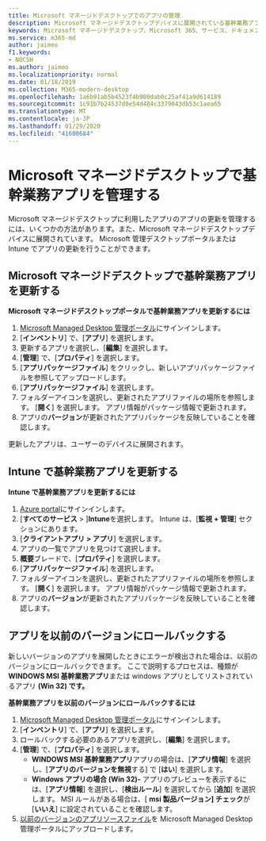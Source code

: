 ```yaml
---
title: Microsoft マネージドデスクトップでのアプリの管理
description: Microsoft マネージドデスクトップデバイスに展開されている基幹業務アプリを更新する方法に関する情報
keywords: Microsoft マネージドデスクトップ、Microsoft 365、サービス、ドキュメント
ms.service: m365-md
author: jaimeo
f1.keywords:
- NOCSH
ms.author: jaimeo
ms.localizationpriority: normal
ms.date: 01/18/2019
ms.collection: M365-modern-desktop
ms.openlocfilehash: 1a6b91ab5b4523f4b980dab0c25af41a9d614189
ms.sourcegitcommit: 1c91b7b24537d0e54d484c3379043db53c1aea65
ms.translationtype: MT
ms.contentlocale: ja-JP
ms.lasthandoff: 01/29/2020
ms.locfileid: "41600684"
---
```

# <a name="manage-line-of-business-apps-in-microsoft-managed-desktop"></a>Microsoft マネージドデスクトップで基幹業務アプリを管理する

<!--Application management -->

Microsoft マネージドデスクトップに利用したアプリのアプリの更新を管理するには、いくつかの方法があります。また、Microsoft マネージドデスクトップデバイスに展開されています。 Microsoft 管理デスクトップポータルまたは Intune でアプリの更新を行うことができます。 

<span id="update-app-mmd" />

## <a name="update-line-of-business-apps-in-microsoft-managed-desktop"></a>Microsoft マネージドデスクトップで基幹業務アプリを更新する

**Microsoft マネージドデスクトップポータルで基幹業務アプリを更新するには**
1. [Microsoft Managed Desktop 管理ポータル](https://aka.ms/mmdportal)にサインインします。
2. [**インベントリ**] で、[**アプリ**] を選択します。  
3. 更新するアプリを選択し、[**編集**] を選択します。
4. [**管理**] で、[**プロパティ**] を選択します。 
5. [**アプリパッケージファイル**] をクリックし、新しいアプリパッケージファイルを参照してアップロードします。
6. [**アプリパッケージファイル**] を選択します。
7. フォルダーアイコンを選択し、更新されたアプリファイルの場所を参照します。 [**開く**] を選択します。 アプリ情報がパッケージ情報で更新されます。
8. アプリの**バージョン**が更新されたアプリパッケージを反映していることを確認します。 

更新したアプリは、ユーザーのデバイスに展開されます。

<span id="update-app-intune" />

## <a name="update-line-of-business-apps-in-intune"></a>Intune で基幹業務アプリを更新する

**Intune で基幹業務アプリを更新するには**
1. [Azure portal](https://portal.azure.com)にサインインします。
2. [**すべてのサービス** > ]**Intune**を選択します。 Intune は、[**監視 + 管理**] セクションにあります。
3. [**クライアントアプリ > アプリ**] を選択します。
4. アプリの一覧でアプリを見つけて選択します。
5. **概要**ブレードで、[**プロパティ**] を選択します。
6. [**アプリパッケージファイル**] を選択します。
7. フォルダーアイコンを選択し、更新されたアプリファイルの場所を参照します。 [**開く**] を選択します。 アプリ情報がパッケージ情報で更新されます。
8. アプリの**バージョン**が更新されたアプリパッケージを反映していることを確認します。

<span id="roll-back-app-mmd" />

## <a name="roll-back-an-app-to-a-previous-version"></a>アプリを以前のバージョンにロールバックする

新しいバージョンのアプリを展開したときにエラーが検出された場合は、以前のバージョンにロールバックできます。 ここで説明するプロセスは、種類が**WINDOWS MSI 基幹業務アプリ**または windows アプリとしてリストされているアプリ **(Win 32) です。**

**基幹業務アプリを以前のバージョンにロールバックするには**

1. [Microsoft Managed Desktop 管理ポータル](https://aka.ms/mmdportal)にサインインします。
2. [**インベントリ**] で、[**アプリ**] を選択します。  
3. ロールバックする必要のあるアプリを選択し、[**編集**] を選択します。
4. [**管理**] で、[**プロパティ**] を選択します。 
    - **WINDOWS MSI 基幹業務アプリ**アプリの場合は、[**アプリ情報**] を選択し、[**アプリのバージョンを無視**する] で [**はい**] を選択します。
    - **Windows アプリの場合 (Win 32)-** アプリのプレビューを表示するには、[**アプリ情報**] を選択し、[**検出ルール**] を選択してから [**追加**] を選択します。 
    MSI ルールがある場合は、[ **msi 製品バージョン] チェック**が [**いいえ**] に設定されていることを確認します。
5. [以前のバージョンのアプリソースファイル](../get-started/deploy-apps.md)を Microsoft Managed Desktop 管理ポータルにアップロードします。  

